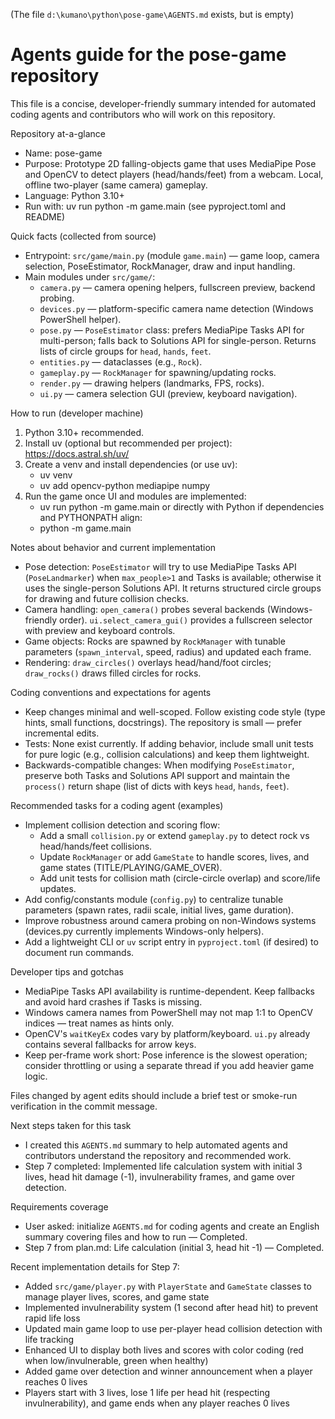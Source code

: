 (The file `d:\kumano\python\pose-game\AGENTS.md` exists, but is empty)
# Agents guide for the pose-game repository

This file is a concise, developer-friendly summary intended for automated coding agents and contributors who will work on this repository.

Repository at-a-glance
- Name: pose-game
- Purpose: Prototype 2D falling-objects game that uses MediaPipe Pose and OpenCV to detect players (head/hands/feet) from a webcam. Local, offline two-player (same camera) gameplay.
- Language: Python 3.10+
- Run with: uv run python -m game.main (see pyproject.toml and README)

Quick facts (collected from source)
- Entrypoint: `src/game/main.py` (module `game.main`) — game loop, camera selection, PoseEstimator, RockManager, draw and input handling.
- Main modules under `src/game/`:
	- `camera.py` — camera opening helpers, fullscreen preview, backend probing.
	- `devices.py` — platform-specific camera name detection (Windows PowerShell helper).
	- `pose.py` — `PoseEstimator` class: prefers MediaPipe Tasks API for multi-person; falls back to Solutions API for single-person. Returns lists of circle groups for `head`, `hands`, `feet`.
	- `entities.py` — dataclasses (e.g., `Rock`).
	- `gameplay.py` — `RockManager` for spawning/updating rocks.
	- `render.py` — drawing helpers (landmarks, FPS, rocks).
	- `ui.py` — camera selection GUI (preview, keyboard navigation).

How to run (developer machine)
1. Python 3.10+ recommended.
2. Install uv (optional but recommended per project): https://docs.astral.sh/uv/
3. Create a venv and install dependencies (or use uv):
	 - uv venv
	 - uv add opencv-python mediapipe numpy
4. Run the game once UI and modules are implemented:
	 - uv run python -m game.main
	 or directly with Python if dependencies and PYTHONPATH align:
	 - python -m game.main

Notes about behavior and current implementation
- Pose detection: `PoseEstimator` will try to use MediaPipe Tasks API (`PoseLandmarker`) when `max_people>1` and Tasks is available; otherwise it uses the single-person Solutions API. It returns structured circle groups for drawing and future collision checks.
- Camera handling: `open_camera()` probes several backends (Windows-friendly order). `ui.select_camera_gui()` provides a fullscreen selector with preview and keyboard controls.
- Game objects: Rocks are spawned by `RockManager` with tunable parameters (`spawn_interval`, speed, radius) and updated each frame.
- Rendering: `draw_circles()` overlays head/hand/foot circles; `draw_rocks()` draws filled circles for rocks.

Coding conventions and expectations for agents
- Keep changes minimal and well-scoped. Follow existing code style (type hints, small functions, docstrings). The repository is small — prefer incremental edits.
- Tests: None exist currently. If adding behavior, include small unit tests for pure logic (e.g., collision calculations) and keep them lightweight.
- Backwards-compatible changes: When modifying `PoseEstimator`, preserve both Tasks and Solutions API support and maintain the `process()` return shape (list of dicts with keys `head`, `hands`, `feet`).

Recommended tasks for a coding agent (examples)
- Implement collision detection and scoring flow:
	- Add a small `collision.py` or extend `gameplay.py` to detect rock vs head/hands/feet collisions.
	- Update `RockManager` or add `GameState` to handle scores, lives, and game states (TITLE/PLAYING/GAME_OVER).
	- Add unit tests for collision math (circle-circle overlap) and score/life updates.
- Add config/constants module (`config.py`) to centralize tunable parameters (spawn rates, radii scale, initial lives, game duration).
- Improve robustness around camera probing on non-Windows systems (devices.py currently implements Windows-only helpers).
- Add a lightweight CLI or `uv` script entry in `pyproject.toml` (if desired) to document run commands.

Developer tips and gotchas
- MediaPipe Tasks API availability is runtime-dependent. Keep fallbacks and avoid hard crashes if Tasks is missing.
- Windows camera names from PowerShell may not map 1:1 to OpenCV indices — treat names as hints only.
- OpenCV's `waitKeyEx` codes vary by platform/keyboard. `ui.py` already contains several fallbacks for arrow keys.
- Keep per-frame work short: Pose inference is the slowest operation; consider throttling or using a separate thread if you add heavier game logic.

Files changed by agent edits should include a brief test or smoke-run verification in the commit message.

Next steps taken for this task
- I created this `AGENTS.md` summary to help automated agents and contributors understand the repository and recommended work.
- Step 7 completed: Implemented life calculation system with initial 3 lives, head hit damage (-1), invulnerability frames, and game over detection.

Requirements coverage
- User asked: initialize `AGENTS.md` for coding agents and create an English summary covering files and how to run — Completed.
- Step 7 from plan.md: Life calculation (initial 3, head hit -1) — Completed.

Recent implementation details for Step 7:
- Added `src/game/player.py` with `PlayerState` and `GameState` classes to manage player lives, scores, and game state
- Implemented invulnerability system (1 second after head hit) to prevent rapid life loss
- Updated main game loop to use per-player head collision detection with life tracking
- Enhanced UI to display both lives and scores with color coding (red when low/invulnerable, green when healthy)
- Added game over detection and winner announcement when a player reaches 0 lives
- Players start with 3 lives, lose 1 life per head hit (respecting invulnerability), and game ends when any player reaches 0 lives

